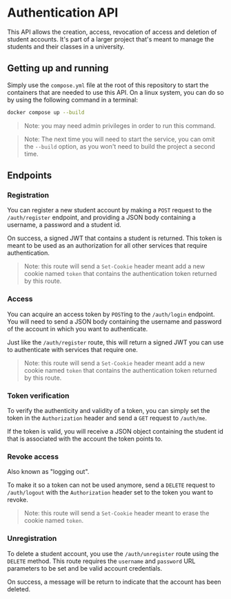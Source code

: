 # Authentication API

This API allows the creation, access, revocation of access and deletion of student accounts. It's part of a larger project that's meant to manage the students and their classes in a university.

## Getting up and running

Simply use the `compose.yml` file at the root of this repository to start the containers that are needed to use this API. On a linux system, you can do so by using the following command in a terminal:

```bash
docker compose up --build
```

> Note: you may need admin privileges in order to run this command.

> Note: The next time you will need to start the service, you can omit the `--build` option, as you won't need to build the project a second time.

## Endpoints

### Registration

You can register a new student account by making a `POST` request to the `/auth/register` endpoint, and providing a JSON body containing a username, a password and a student id.

On success, a signed JWT that contains a student is returned. This token is meant to be used as an authorization for all other services that require authentication.

> Note: this route will send a `Set-Cookie` header meant add a new cookie named `token` that contains the authentication token returned by this route.

### Access

You can acquire an access token by `POST`ing to the `/auth/login` endpoint. You will need to send a JSON body containing the username and password of the account in which you want to authenticate.

Just like the `/auth/register` route, this will return a signed JWT you can use to authenticate with services that require one.

> Note: this route will send a `Set-Cookie` header meant add a new cookie named `token` that contains the authentication token returned by this route.

### Token verification

To verify the authenticity and validity of a token, you can simply set the token in the `Authorization` header and send a `GET` request to `/auth/me`.

If the token is valid, you will receive a JSON object containing the student id that is associated with the account the token points to.

### Revoke access

Also known as "logging out".

To make it so a token can not be used anymore, send a `DELETE` request to `/auth/logout` with the `Authorization` header set to the token you want to revoke.

> Note: this route will send a `Set-Cookie` header meant to erase the cookie named `token`.

### Unregistration

To delete a student account, you use the `/auth/unregister` route using the `DELETE` method. This route requires the `username` and `password` URL parameters to be set and be valid account credentials.

On success, a message will be return to indicate that the account has been deleted.